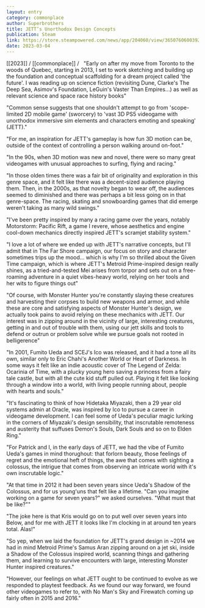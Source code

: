 ```yaml
---
layout: entry
category: commonplace
author: Superbrothers
title: JETT’s Unorthodox Design Concepts
publication: Steam
link: https://store.steampowered.com/news/app/204060/view/3650760600392309131?l=english
date: 2023-03-04
---
```


[[2023]] / [[commonplace]] / 
 
"Early on after my move from Toronto to the woods of Quebec, starting in 2013, I set to work sketching and building up the foundation and conceptual scaffolding for a dream project called 'the future'. I was reading up on science fiction (revisiting Dune, Clarke's The Deep Sea, Asimov's Foundation, LeGuin's Vaster Than Empires...) as well as relevant science and space race history books"

"Common sense suggests that one shouldn't attempt to go from 'scope-limited 2D mobile game' (sworcery) to 'vast 3D PS5 videogame with unorthodox immersive sim elements and characters emoting and speaking' (JETT)."

"For me, an inspiration for JETT's gameplay is how fun 3D motion can be, outside of the context of controlling a person walking around on-foot."

"In the 90s, when 3D motion was new and novel, there were so many great videogames with unusual approaches to surfing, flying and racing."

"In those olden times there was a fair bit of originality and exploration in this genre space, and it felt like there was a decent-sized audience playing them. Then, in the 2000s, as that novelty began to wear off, the audiences seemed to diminished and there was perhaps a bit less going on in that genre-space. The racing, skating and snowboarding games that did emerge weren't taking as many wild swings."

"I've been pretty inspired by many a racing game over the years, notably Motorstorm: Pacific Rift, a game I revere, whose aesthetics and engine cool-down mechanics directly inspired JETT's scramjet stability system."

"I love a lot of where we ended up with JETT's narrative concepts, but I'll admit that in The Far Shore campaign, our focus on story and character sometimes trips up the mood... which is why I'm so thrilled about the Given Time campaign, which is where JETT's Metroid Prime-inspired design really shines, as a tried-and-tested Mei arises from torpor and sets out on a free-roaming adventure in a quiet vibes-heavy world, relying on her tools and her wits to figure things out"

"Of course, with Monster Hunter you're constantly slaying these creatures and harvesting their corpses to build new weapons and armor, and while these are core and satisfying aspects of Monster Hunter's design, we actually took pains to avoid relying on these mechanics with JETT. Our interest was in zipping around in the vicinity of large, interesting creatures, getting in and out of trouble with them, using our jett skills and tools to defend or outrun or problem solve while we pursue goals not rooted in belligerence"

"In 2001, Fumito Ueda and SCEJ's Ico was released, and it had a tone all its own, similar only to Eric Chahi's Another World or Heart of Darkness. In some ways it felt like an indie acoustic cover of The Legend of Zelda: Ocarinia of Time, with a plucky young hero saving a princess from a fairy tale castle, but with all the cute kid stuff pulled out. Playing it felt like looking through a window into a world, with living people running about, people with hearts and souls."

"It's fascinating to think of how Hidetaka Miyazaki, then a 29 year old systems admin at Oracle, was inspired by Ico to pursue a career in videogame development. I can feel some of Ueda's peculiar magic lurking in the corners of Miyazaki's design sensibility, that inscrutable remoteness and austerity that suffuses Demon's Souls, Dark Souls and so on to Elden Ring."

"For Patrick and I, in the early days of JETT, we had the vibe of Fumito Ueda's games in mind thorughout: that forlorn beauty, those feelings of regret and the emotional heft of things, the awe that comes with sighting a colossus, the intrigue that comes from observing an intricate world with it's own inscrutable logic."

"At that time in 2012 it had been seven years since Ueda's Shadow of the Colossus, and for us young'uns that felt like a lifetime. "Can you imagine working on a game for seven years?" we asked ourselves. "What must that be like?""

"The joke here is that Kris would go on to put well over seven years into Below, and for me with JETT it looks like I'm clocking in at around ten years total. Alas!"

"So yep, when we laid the foundation for JETT's grand design in ~2014 we had in mind Metroid Prime's Samus Aran zipping around on a jet ski, inside a Shadow of the Colossus inspired world, scanning things and gathering them, and learning to survive encounters with large, interesting Monster Hunter inspired creatures."

"However, our feelings on what JETT ought to be continued to evolve as we responded to playtest feedback. As we found our way forward, we found other videogames to refer to, with No Man's Sky and Firewatch coming up fairly often in 2015 and 2016."
